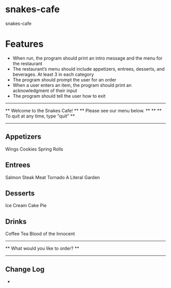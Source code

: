 # snakes-cafe
snakes-cafe

# Features
- When run, the program should print an intro message and the menu for the restaurant
- The restaurant’s menu should include appetizers, entrees, desserts, and beverages. At least 3 in each category
- The program should prompt the user for an order
- When a user enters an item, the program should print an acknowledgment of their input
- The program should tell the user how to exit

**************************************
**    Welcome to the Snakes Cafe!   **
**    Please see our menu below.    **
**
** To quit at any time, type "quit" **
**************************************

Appetizers
----------
Wings
Cookies
Spring Rolls

Entrees
-------
Salmon
Steak
Meat Tornado
A Literal Garden

Desserts
--------
Ice Cream
Cake
Pie

Drinks
------
Coffee
Tea
Blood of the Innocent

***********************************
** What would you like to order? **
***********************************


## Change Log
- 